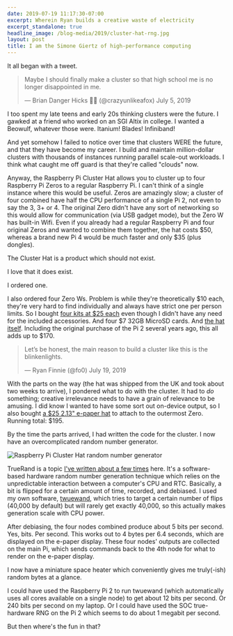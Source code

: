 ```yaml
---
date: 2019-07-19 11:17:30-07:00
excerpt: Wherein Ryan builds a creative waste of electricity
excerpt_standalone: true
headline_image: /blog-media/2019/cluster-hat-rng.jpg
layout: post
title: I am the Simone Giertz of high-performance computing
---
```

It all began with a tweet.

<blockquote class="twitter-tweet" data-cards="hidden" data-lang="en"><p lang="en" dir="ltr">Maybe I should finally make a cluster so that high school me is no longer disappointed in me.</p>&mdash; Brian Danger Hicks 🏴‍☠️ (@crazyunlikeafox) July 5, 2019</blockquote>

I too spent my late teens and early 20s thinking clusters were the future.  I gawked at a friend who worked on an SGI Altix in college.  I wanted a Beowulf, whatever those were.  Itanium!  Blades!  Infiniband!

And yet somehow I failed to notice over time that clusters WERE the future, and that they have become my career.  I build and maintain million-dollar clusters with thousands of instances running parallel scale-out workloads.  I think what caught me off guard is that they're called "clouds" now.

Anyway, the Raspberry Pi Cluster Hat allows you to cluster up to four Raspberry Pi Zeros to a regular Raspberry Pi.  I can't think of a single instance where this would be useful.  Zeros are amazingly slow; a cluster of four combined have half the CPU performance of a single Pi 2, not even to say the 3, 3+ or 4.  The original Zero didn't have any sort of networking so this would allow for communication (via USB gadget mode), but the Zero W has built-in Wifi.  Even if you already had a regular Raspberry Pi and four original Zeros and wanted to combine them together, the hat costs $50, whereas a brand new Pi 4 would be much faster and only $35 (plus dongles).

The Cluster Hat is a product which should not exist.

I love that it does exist.

I ordered one.

I also ordered four Zero Ws.  Problem is while they're theoretically $10 each, they're very hard to find individually and always have strict one per person limits.  So I bought [four kits at $25 each](https://www.amazon.com/gp/product/B0748MPQT4/) even though I didn't have any need for the included accessories.  And four $7 32GB MicroSD cards.  And [the hat itself](https://clusterhat.com/).  Including the original purchase of the Pi 2 several years ago, this all adds up to $170.

<blockquote class="twitter-tweet" data-lang="en"><p lang="en" dir="ltr">Let’s be honest, the main reason to build a cluster like this is the blinkenlights.</p>&mdash; Ryan Finnie (@fo0) July 19, 2019</blockquote>

With the parts on the way (the hat was shipped from the UK and took about two weeks to arrive), I pondered what to do with the cluster.  It had to *do* something; creative irrelevance needs to have a grain of relevance to be amusing.  I did know I wanted to have some sort out on-device output, so I also bought [a $25 2.13" e-paper hat](https://www.amazon.com/gp/product/B071S8HT76/) to attach to the outermost Zero.  Running total: $195.

By the time the parts arrived, I had written the code for the cluster.  I now have an overcomplicated random number generator.

<img src="{{ site.url }}{{ site.baseurl }}/blog-media/2019/cluster-hat-rng.jpg" alt="Raspberry Pi Cluster Hat random number generator" class="img-responsive img-rounded img-lg">

TrueRand is a topic [I've written about a few times](https://www.finnie.org/2012/08/14/twuewand-2-0-released/) here.  It's a software-based hardware random number generation technique which relies on the unpredictable interaction between a computer's CPU and RTC.  Basically, a bit is flipped for a certain amount of time, recorded, and debiased.  I used my own software, [twuewand](https://www.finnie.org/software/twuewand/), which tries to target a certain number of flips (40,000 by default) but will rarely get exactly 40,000, so this actually makes generation scale with CPU power.

After debiasing, the four nodes combined produce about 5 bits per second.  Yes, bits.  Per second.  This works out to 4 bytes per 6.4 seconds, which are displayed on the e-paper display.  These four nodes' outputs are collected on the main Pi, which sends commands back to the 4th node for what to render on the e-paper display.

I now have a miniature space heater which conveniently gives me truly(-ish) random bytes at a glance.

I could have used the Raspberry Pi 2 to run twuewand (which automatically uses all cores available on a single node) to get about 12 bits per second.  Or 240 bits per second on my laptop.  Or I could have used the SOC true-hardware RNG on the Pi 2 which seems to do about 1 megabit per second.

But then where's the fun in that?

